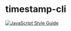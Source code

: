 # timestamp-cli 

[![JavaScript Style Guide](https://img.shields.io/badge/code_style-standard-brightgreen.svg)](https://standardjs.com)
